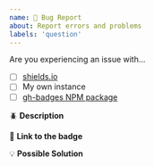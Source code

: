 ```yaml
---
name: 🐛 Bug Report
about: Report errors and problems
labels: 'question'
---
```


Are you experiencing an issue with...

- [ ] [shields.io](https://shields.io/#/)
- [ ] My own instance
- [ ] [gh-badges NPM package](https://www.npmjs.com/package/gh-badges)

:beetle: **Description**

<!-- A clear and concise description of the problem. -->

:link: **Link to the badge**

<!--
If you are reporting a problem with a specific badge on shields.io,
provide a link to a badge demonstrating the error
-->

:bulb: **Possible Solution**

<!--- Optional: only if you have suggestions on a fix/reason for the bug -->

<!-- Love Shields? Please consider donating $10 to sustain our activities:
👉  https://opencollective.com/shields -->
